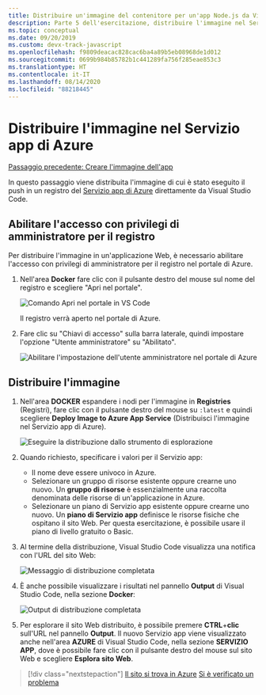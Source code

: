 ```yaml
---
title: Distribuire un'immagine del contenitore per un'app Node.js da Visual Studio Code
description: Parte 5 dell'esercitazione, distribuire l'immagine nel Servizio app di Azure
ms.topic: conceptual
ms.date: 09/20/2019
ms.custom: devx-track-javascript
ms.openlocfilehash: f9809deacac828cac6ba4a89b5eb08968de1d012
ms.sourcegitcommit: 0699b984b85782b1c441289fa756f285eae853c3
ms.translationtype: HT
ms.contentlocale: it-IT
ms.lasthandoff: 08/14/2020
ms.locfileid: "88218445"
---
```

# <a name="deploy-the-image-to-azure-app-service"></a>Distribuire l'immagine nel Servizio app di Azure

[Passaggio precedente: Creare l'immagine dell'app](tutorial-vscode-docker-node-04.md)

In questo passaggio viene distribuita l'immagine di cui è stato eseguito il push in un registro del [Servizio app di Azure](https://azure.microsoft.com/services/app-service/) direttamente da Visual Studio Code.

## <a name="enable-admin-access-on-the-registry"></a>Abilitare l'accesso con privilegi di amministratore per il registro

Per distribuire l'immagine in un'applicazione Web, è necessario abilitare l'accesso con privilegi di amministratore per il registro nel portale di Azure.

1. Nell'area **Docker** fare clic con il pulsante destro del mouse sul nome del registro e scegliere "Apri nel portale". 

    ![Comando Apri nel portale in VS Code](media/deploy-containers/open-in-portal.png)

    Il registro verrà aperto nel portale di Azure.

1. Fare clic su "Chiavi di accesso" sulla barra laterale, quindi impostare l'opzione "Utente amministratore" su "Abilitato".  
    
    ![Abilitare l'impostazione dell'utente amministratore nel portale di Azure](media/deploy-containers/access-keys.png)

## <a name="deploy-image"></a>Distribuire l'immagine

1. Nell'area **DOCKER** espandere i nodi per l'immagine in **Registries** (Registri), fare clic con il pulsante destro del mouse su `:latest` e quindi scegliere **Deploy Image to Azure App Service** (Distribuisci l'immagine nel Servizio app di Azure).

    ![Eseguire la distribuzione dallo strumento di esplorazione](media/deploy-containers/deploy-image-command.png)

1. Quando richiesto, specificare i valori per il Servizio app:

    - Il nome deve essere univoco in Azure.
    - Selezionare un gruppo di risorse esistente oppure crearne uno nuovo. Un **gruppo di risorse** è essenzialmente una raccolta denominata delle risorse di un'applicazione in Azure.
    - Selezionare un piano di Servizio app esistente oppure crearne uno nuovo. Un **piano di Servizio app** definisce le risorse fisiche che ospitano il sito Web. Per questa esercitazione, è possibile usare il piano di livello gratuito o Basic.

1. Al termine della distribuzione, Visual Studio Code visualizza una notifica con l'URL del sito Web:

    ![Messaggio di distribuzione completata](media/deploy-containers/deploy-successful.png)

1. È anche possibile visualizzare i risultati nel pannello **Output** di Visual Studio Code, nella sezione **Docker**:

    ![Output di distribuzione completata](media/deploy-containers/deploy-output.png)

1. Per esplorare il sito Web distribuito, è possibile premere **CTRL**+**clic** sull'URL nel pannello **Output**. Il nuovo Servizio app viene visualizzato anche nell'area **AZURE** di Visual Studio Code, nella sezione **SERVIZIO APP**, dove è possibile fare clic con il pulsante destro del mouse sul sito Web e scegliere **Esplora sito Web**.

> [!div class="nextstepaction"]
> [Il sito si trova in Azure](tutorial-vscode-docker-node-06.md) [Si è verificato un problema](https://www.research.net/r/PWZWZ52?tutorial=docker-extension&step=deploy-app)
